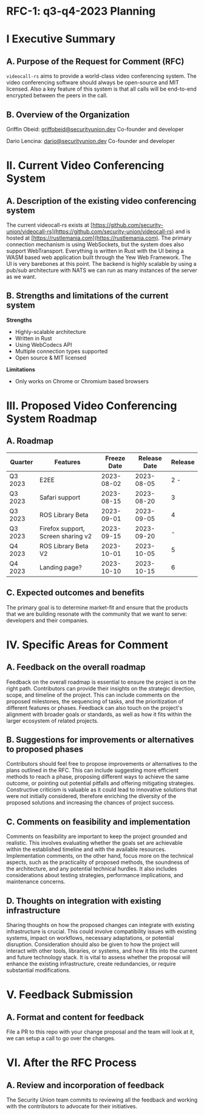 # RFC-1: q3-q4-2023 Planning

# I Executive Summary 

## A. Purpose of the Request for Comment (RFC) 

`videocall-rs` aims to provide a world-class video conferencing system. The video conferencing software should always be open-source and MIT licensed. Also a key feature of this system is that all calls will be end-to-end encrypted between the peers in the call. 

## B. Overview of the Organization 

Griffin Obeid: griffobeid@securityunion.dev Co-founder and developer

Dario Lencina: dario@securityunion.dev  Co-founder and developer

# II. Current Video Conferencing System 

## A. Description of the existing video conferencing system

The current videocall-rs exists at [https://github.com/security-union/videocall-rs](https://github.com/security-union/videocall-rs) and is hosted at [https://rustlemania.com](https://rustlemania.com). The primary connection mechanism is using WebSockets, but the system does also support WebTransport. Everything is written in Rust with the UI being a WASM based web application built through the Yew Web Framework. The UI is very barebones at this point. The backend is highly scalable by using a pub/sub architecture with NATS we can run as many instances of the server as we want. 

## B. Strengths and limitations of the current system

**Strengths**
- Highly-scalable architecture
- Written in Rust
- Using WebCodecs API
- Multiple connection types supported
- Open source & MIT licensed

**Limitations**
- Only works on Chrome or Chromium based browsers

# III. Proposed Video Conferencing System Roadmap 

## A. Roadmap

| Quarter | Features | Freeze Date | Release Date | Release |
| ------- | -------- | ----------- | ------------ | ------- |
| Q3 2023 | E2EE | 2023-08-02 | 2023-08-05 | 2 - <pick a band> |
| Q3 2023 | Safari support | 2023-08-15 | 2023-08-20 | 3 |
| Q3 2023 | ROS Library Beta | 2023-09-01 | 2023-09-05 | 4 |
| Q3 2023 | Firefox support, Screen sharing v2 | 2023-09-15 | 2023-09-20 | - |
| Q4 2023 | ROS Library Beta V2 | 2023-10-01 | 2023-10-05 | 5 |
| Q4 2023 | Landing page? | 2023-10-10 | 2023-10-15 | 6 |

## C. Expected outcomes and benefits

The primary goal is to determine market-fit and ensure that the products that we are building resonate with the community that we want to serve: developers and their companies.

# IV. Specific Areas for Comment 

## A. Feedback on the overall roadmap 

Feedback on the overall roadmap is essential to ensure the project is on the right path. Contributors can provide their insights on the strategic direction, scope, and timeline of the project. This can include comments on the proposed milestones, the sequencing of tasks, and the prioritization of different features or phases. Feedback can also touch on the project's alignment with broader goals or standards, as well as how it fits within the larger ecosystem of related projects.

## B. Suggestions for improvements or alternatives to proposed phases 

Contributors should feel free to propose improvements or alternatives to the plans outlined in the RFC. This can include suggesting more efficient methods to reach a phase, proposing different ways to achieve the same outcome, or pointing out potential pitfalls and offering mitigating strategies. Constructive criticism is valuable as it could lead to innovative solutions that were not initially considered, therefore enriching the diversity of the proposed solutions and increasing the chances of project success.

## C. Comments on feasibility and implementation 

Comments on feasibility are important to keep the project grounded and realistic. This involves evaluating whether the goals set are achievable within the established timeline and with the available resources. Implementation comments, on the other hand, focus more on the technical aspects, such as the practicality of proposed methods, the soundness of the architecture, and any potential technical hurdles. It also includes considerations about testing strategies, performance implications, and maintenance concerns.

## D. Thoughts on integration with existing infrastructure

Sharing thoughts on how the proposed changes can integrate with existing infrastructure is crucial. This could involve compatibility issues with existing systems, impact on workflows, necessary adaptations, or potential disruption. Consideration should also be given to how the project will interact with other tools, libraries, or systems, and how it fits into the current and future technology stack. It is vital to assess whether the proposal will enhance the existing infrastructure, create redundancies, or require substantial modifications.

# V. Feedback Submission 

## A. Format and content for feedback 

File a PR to this repo with your change proposal and the team will look at it, we can setup a call to go over the changes.

# VI. After the RFC Process 

## A. Review and incorporation of feedback 

The Security Union team commits to reviewing all the feedback and working with the contributors to advocate for their initiatives.
